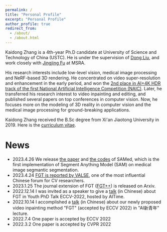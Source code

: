```yaml
---
permalink: /
title: "Personal Profile"
excerpt: "Personal Profile"
author_profile: true
redirect_from: 
  - /about/
  - /about.html
---
```


Kaidong Zhang is a 4th-year Ph.D candidate at University of Science and Technology of China (USTC). He is under the supervision of [Dong Liu](http://staff.ustc.edu.cn/~dongeliu/), and work closely with [Jingjing Fu](https://www.microsoft.com/en-us/research/people/jifu/) at MSRA. 

His research interests include low-level vision, medical image processing and NeRF-based 3D rendering. He concentrated on video super-resolution and enhancement in the early period, and won the [2nd place in AI+4K HDR track of the first National Artificial Intelligence Competition (NAIC)](https://sist.ustc.edu.cn/2020/0304/c5146a413984/page.htm). Later, he transferred his research interest to video inpainting and editing, and published several papers on top conferences in computer vision. Now, he focuses more on the modeling of 3D reality in computer vision and the medical image processing for ground-breaking applications. 

Kaidong Zhang received the B.Sc degree from Xi\'an Jiaotong University in 2019. Here is the [curriculum vitae](https://hitachinsk.github.io/files/kd_cv.pdf).

# News
- 2023.4.26 We release [the paper](https://arxiv.org/pdf/2304.13785.pdf) and [the codes](https://github.com/hitachinsk/SAMed) of SAMed, which is the first implementation of Segment Anything Model (SAM) on medical image segmantic segmentation.
- 2023.4.24 [FGT is reported by VALSE](https://mp.weixin.qq.com/s?__biz=MzA3Mjk0OTgyMg==&mid=2651128440&idx=1&sn=bbbb0b2ee9bac401133acfb29ef8cfea&chksm=84e72b29b390a23ffa16d95af556150baf33895161b4391431d5ee9e72be9ef5bc58dc73e7e5&mpshare=1&scene=1&srcid=0430tbNpRIeE2f9KG8Ff9dIG&sharer_sharetime=1682842772390&sharer_shareid=cbe15f529145c21990b5956e5b4ddd9e&exportkey=n_ChQIAhIQ7tjmZJV4%2B5CDNke2h32WIBKZAgIE97dBBAEAAAAAAEJrFPTUKvsAAAAOpnltbLcz9gKNyK89dVj01uRYl622ldz9shKEYrWfgnthzltik9VSE3EhfU46Xx3gt9sEPIbunfLN3i%2BwskKLwe0RQa%2B1B73QMNnMX9Z3qtjsVib5Hf7iIpY7o7Kt1FtM4CA9fL8QglFVoDLPU%2Feb5rfVZvvI8Ur4WgzAsyuC37Vwi0ndIzSDtEBYKynCP2OZ5JEP7I3SZCARvx3sydY0seeVrdzQN%2BKRxcPMJSX1odOc7vbGM8fhALHPJvaZ1KDrdokOvdiJ%2FHmbRO3kq7110LNChe0ak2EcRBdBNvIfxN7jin5V32nhxeS3ZZFyo6XkjV6s%2BAvQ4VrD2utc456NIjcV&acctmode=0&pass_ticket=Jl34xNn8tKUp3cJmcBXqF3wRh%2BoxDSZJ40dkCcTLuyCJ9a5UqpJjrriOi5Xs%2BTzjCK4XivGS0siOOedST1sP7w%3D%3D&wx_header=0#rd), one of the most influential Chinese forum for CV researchers.
- 2023.1.25 The journal extension of FGT ([FGT++](https://arxiv.org/abs/2301.10048)) is released on Arxiv.
- 2022.12.14 I was invited as a speaker to give a [talk](https://www.bilibili.com/video/BV1rP4y1D7sk/?spm_id_from=333.999.0.0&vd_source=916c0b6d462622965d6f886892e4458a) (in Chinese) about FGT in Youth PhD Talk ECCV-2022, hosted by AITime.
- 2022.10.14 I accomplished a [talk](https://course.zhidx.com/c/NDNlYWQyNmIyZjQwOTdhOWUzODM=) (in Chinese) about our newly proposed video inpainting method \"FGT\" (accepted by ECCV 2022) in \"AI新青年\" lecture.
- 2022.7.4 One paper is accepted by ECCV 2022
- 2022.3.2 One paper is accepted by CVPR 2022
